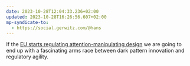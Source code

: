 ```yaml
---
date: 2023-10-28T12:04:33.236+02:00
updated: 2023-10-28T16:26:56.607+02:00
mp-syndicate-to:
  - https://social.gerwitz.com/@hans
---
```

If the [EU starts regulating attention-manipulating design](https://www.europarl.europa.eu/news/en/press-room/20231023IPR08161/new-eu-rules-needed-to-make-digital-platforms-less-addictive) we are going to end up with a fascinating arms race between dark pattern innovation and regulatory agility.

